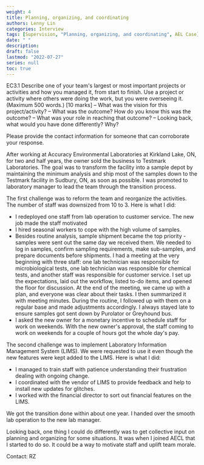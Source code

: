 ```yaml
---
weight: 4
title: Planning, organizing, and coordinating
authors: Lenny Lin
categories: Interview
tags: [Supervision, "Planning, organizing, and coordinating", AEL Case]
date: " "
description: 
draft: false
lastmod: "2022-07-27"
series: null
toc: true
---
```



EC3.1 Describe one of your team's largest or most important projects or activities and how you managed it, from start to finish.  Use a project or activity where others were doing the work, but you were overseeing it.  (Maximum 500 words.) [10 marks]
–	What was the vision for this project/activity?
–	What was the outcome?  How do you know this was the outcome?
–	What was your role in reaching that outcome?
–	Looking back, what would you have done differently?  Why?

Please provide the contact information for someone that can corroborate your response.

After working at Accuracy Environmental Laboratories at Kirkland Lake, ON, for two and half years, the owner sold the business to Testmark Laboratories.  The goal was to transform the facility into a sample depot by maintaining the minimum analysis and ship most of the samples down to the Testmark facility in Sudbury, ON, as soon as possible.  I was promoted to laboratory manager to lead the team through the transition process.

The first challenge was to reform the team and reorganize the activities.  The number of staff was downsized from 10 to 3.  Here is what I did:
-	I redeployed one staff from lab operation to customer service.  The new job made the staff motivated
-	I hired seasonal workers to cope with the high volume of samples.  
-	Besides routine analysis, sample shipment became the top priority - samples were sent out the same day we received them.  We needed to log in samples, confirm sampling requirements, make sub-samples, and prepare documents before shipments.  I had a meeting at the very beginning with three staff: one lab technician was responsible for microbiological tests, one lab technician was responsible for chemical tests, and another staff was responsible for customer service.  I set up the expectations, laid out the workflow, listed to-do items, and opened the floor for discussion.  At the end of the meeting, we came up with a plan, and everyone was clear about their tasks.  I then summarized it with meeting minutes.  During the routine, I followed up with them on a regular base and made adjustments accordingly.  I always stayed late to ensure samples got sent down by Purolator or Greyhound bus.
-	I asked the new owner for a monetary incentive to schedule staff for work on weekends.  With the new owner's approval, the staff coming to work on weekends for a couple of hours got the whole day's pay.

The second challenge was to implement Laboratory Information Management System (LIMS).  We were requested to use it even though the new features were kept added to the LIMS.  Here is what I did:
-	I managed to train staff with patience understanding their frustration dealing with ongoing change.
-	I coordinated with the vendor of LIMS to provide feedback and help to install new updates for glitches.
-	I worked with the financial director to sort out financial features on the LIMS.

We got the transition done within about one year.  I handed over the smooth lab operation to the new lab manager.

Looking back, one thing I could do differently was to get collective input on planning and organizing for some situations.  It was when I joined AECL that I started to do so.   It could be a way to motivate staff and uplift team morale.

Contact: RZ
